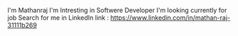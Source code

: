 I'm Mathanraj
I'm Intresting in Softwere Developer
I'm looking currently  for job
Search for me in LinkedIn link : https://www.linkedin.com/in/mathan-raj-31111b269
